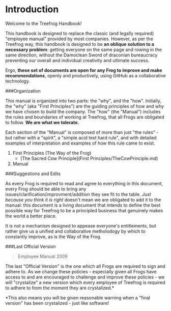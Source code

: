 # Introduction

Welcome to the Treefrog Handbook!

This handbook is designed to replace the classic (and legally required) "employee manual" provided by most companies. However, as per the Treefrog way, this handbook is designed to be <b>an oblique solution to a necessary problem</b>: getting everyone on the same page and rowing in the same direction, without the Damoclean Sword of draconian bureaucracy preventing our overall and individual creativity and ultimate success.

Ergo, <b>these set of documents are open for any Frog to improve and make recommendations</b>, openly and productively, using GitHub as a collaborative technology.


###Organization

This manual is organized into two parts: the "why", and the "how". Initially, the "why" (aka "First Principles") are the guiding principles of how and why we have chosen to build the company. The "how" (the "Manual") includes the rules and boundaries of working at Treefrog, that all Frogs are obligated to follow. <b>We are what we tolerate.</b>

Each section of the "Manual" is composed of more than just "the rules" - but rather with a "spirit", a "simple acid test hard rule", and with detailed examples of interpretation and examples of how this rule came to exist.

1. First Principles (The Way of the Frog)
	* [The Sacred Cow Principle](First Principles/TheCowPrinciple.md)
2. Manual


###Suggestions and Edits

As every Frog is required to read and agree to everything in this document, every Frog should be able to bring any issues/clarification/improvment/addition they see fit to the table. <i>Just because you think it is right</i> doesn't mean we are obligated to add it to the manual: this document is a living document that intends to define the best possible way for Treefrog to be a principled business that genuinely makes the world a better place. 

It is not a mechanism designed to appease everyone's entitlements, but rather give us a unified and collaborative metholodogy by which to constantly improve, as is the Way of the Frog.


###Last Official Version

> Employee Manual 2009

The last "Official Version" is the one which all Frogs are required to sign and adhere to. As we change these policies - especially given all Frogs have access to and are encouraged to challenge and improve these policies - we will "crystalize" a new version which every employee of Treefrog is required to adhere to from the moment they are crystalized.*

*This also means you will be given reasonable warning when a "final version" has been crystalized - just like software!
